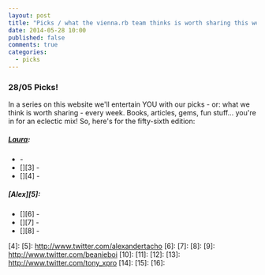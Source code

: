 ```yaml
---
layout: post
title: "Picks / what the vienna.rb team thinks is worth sharing this week"
date: 2014-05-28 10:00
published: false
comments: true
categories:
  - picks
---
```


### 28/05 Picks!

In a series on this website we'll entertain YOU with our picks - or: what we think is worth sharing - every week.
Books, articles, gems, fun stuff... you're in for an eclectic mix! So, here's for the fifty-sixth edition:

##### [Laura][1]:
  - [][2] -
  - [][3] -
  - [][4] - 

##### [Alex][5]:
  - [][6] - 
  - [][7] - 
  - [][8] - 


[1]: http://www.twitter.com/alicetragedy
[2]: 
[3]: 
[4]: 
[5]: http://www.twitter.com/alexandertacho
[6]: 
[7]: 
[8]: 
[9]: http://www.twitter.com/beanieboi
[10]:
[11]:
[12]:
[13]: http://www.twitter.com/tony_xpro
[14]:
[15]:
[16]:
